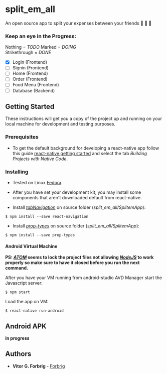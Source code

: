 # split_em_all
An open source app to split your expenses between your friends :fries: :pizza: :beers:

### Keep an eye in the Progress:

Nothing = _TODO_ 
Marked = _DOING_  
Strikethrough = _DONE_  

- [x] Login (Frontend)
- [ ] Signin (Frontend)
- [ ] Home (Frontend)
- [ ] Order (Frontend)
- [ ] Food Menu (Frontend)
- [ ] Database (Backend)

## Getting Started

These instructions will get you a copy of the project up and running on your local machine for development and testing purposes.

### Prerequisites

* To get the default background for developing a react-native app follow this guide [react-native getting started](https://facebook.github.io/react-native/docs/getting-started.html) and select the tab _Building Projects with Native Code_.

### Installing
* Tested on Linux [Fedora](https://getfedora.org/).

* After you have set your development kit, you may install some components that aren't downloaded default from react-native.

* Install [_tabNavigation_](https://reactnavigation.org/docs/navigators/tab) on source folder (_split_em_all/SplitemApp_):

```
$ npm install --save react-navigation
```

* Install [_prop-types_](https://www.npmjs.com/package/prop-types) on source folder (_split_em_all/SplitemApp_):

```
$ npm install --save prop-types
```

#### Android Virtual Machine

**PS: [_ATOM_](https://atom.io/) seems to lock the project files not allowing [_NodeJS_](https://nodejs.org) to work properly so make sure to have it closed before you run the next command.**

After you have your VM running from android-studio AVD Manager start the Javascript server:

```
$ npm start
```

Load the app on VM: 
```
$ react-native run-android
```

## Android APK

**in progress**

## Authors

* **Vitor G. Forbrig** - [Forbrig](https://github.com/Forbrig)
